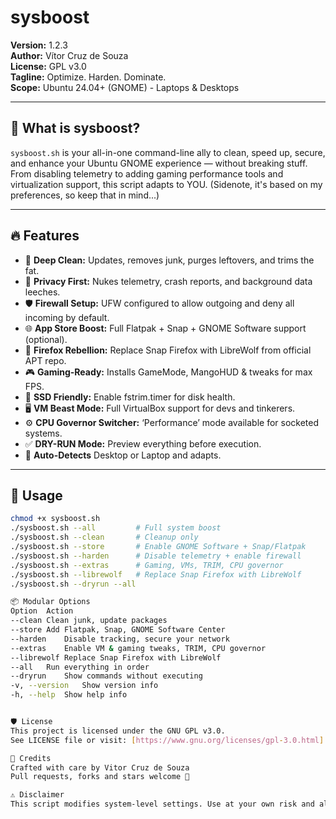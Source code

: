 # sysboost
**Version:** 1.2.3  
**Author:** Vítor Cruz de Souza  
**License:** GPL v3.0  
**Tagline:** Optimize. Harden. Dominate.  
**Scope:** Ubuntu 24.04+ (GNOME) - Laptops & Desktops

---

## 🧰 What is sysboost?

`sysboost.sh` is your all-in-one command-line ally to clean, speed up, secure, and enhance your Ubuntu GNOME experience — without breaking stuff.  
From disabling telemetry to adding gaming performance tools and virtualization support, this script adapts to YOU.
(Sidenote, it's based on my preferences, so keep that in mind...)

---

## 🔥 Features

- 🧼 **Deep Clean:** Updates, removes junk, purges leftovers, and trims the fat.
- 🔐 **Privacy First:** Nukes telemetry, crash reports, and background data leeches.
- 🛡️ **Firewall Setup:** UFW configured to allow outgoing and deny all incoming by default.
- 🌐 **App Store Boost:** Full Flatpak + Snap + GNOME Software support (optional).
- 🦊 **Firefox Rebellion:** Replace Snap Firefox with LibreWolf from official APT repo.
- 🎮 **Gaming-Ready:** Installs GameMode, MangoHUD & tweaks for max FPS.
- 💾 **SSD Friendly:** Enable fstrim.timer for disk health.
- 🖥️ **VM Beast Mode:** Full VirtualBox support for devs and tinkerers.
- ⚙️ **CPU Governor Switcher:** ‘Performance’ mode available for socketed systems.
- ✅ **DRY-RUN Mode:** Preview everything before execution.
- 🧠 **Auto-Detects** Desktop or Laptop and adapts.

---

## 🧪 Usage

```bash
chmod +x sysboost.sh
./sysboost.sh --all         # Full system boost
./sysboost.sh --clean       # Cleanup only
./sysboost.sh --store       # Enable GNOME Software + Snap/Flatpak
./sysboost.sh --harden      # Disable telemetry + enable firewall
./sysboost.sh --extras      # Gaming, VMs, TRIM, CPU governor
./sysboost.sh --librewolf   # Replace Snap Firefox with LibreWolf
./sysboost.sh --dryrun --all

📦 Modular Options
Option	Action
--clean	Clean junk, update packages
--store	Add Flatpak, Snap, GNOME Software Center
--harden	Disable tracking, secure your network
--extras	Enable VM & gaming tweaks, TRIM, CPU governor
--librewolf	Replace Snap Firefox with LibreWolf
--all	Run everything in order
--dryrun	Show commands without executing
-v, --version	Show version info
-h, --help	Show help info


🛡️ License
This project is licensed under the GNU GPL v3.0.
See LICENSE file or visit: [https://www.gnu.org/licenses/gpl-3.0.html]

👤 Credits
Crafted with care by Vitor Cruz de Souza
Pull requests, forks and stars welcome 🌟

⚠️ Disclaimer
This script modifies system-level settings. Use at your own risk and always keep backups or snapshots ready. No guarantees, just results.
